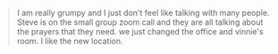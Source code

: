 


> I am really grumpy and I just don't feel like talking with many people.  Steve is on the small group zoom call and they are all talking about the prayers that they need.  we just changed the office and vinnie's room. I like the new location.
<!--stackedit_data:
eyJoaXN0b3J5IjpbNDIyNTc5NzcwXX0=
-->